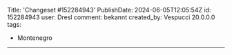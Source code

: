 Title: 'Changeset #152284943'
PublishDate: 2024-06-05T12:05:54Z
id: 152284943
user: Dresl
comment: bekannt
created_by: Vespucci 20.0.0.0
tags:
- Montenegro

---
